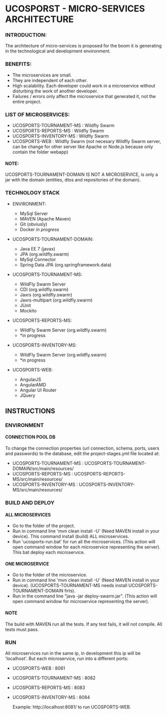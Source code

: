 # UCOSPORST - MICRO-SERVICES ARCHITECTURE

### INTRODUCTION:

The architecture of micro-services is proposed for the boom it is generating in the technological and development environment.

### BENEFITS:

* The microservices are small.
* They are independent of each other.
* High scalability. Each developer could work in a microservice without disturbing the work of another developer.
* Failures / errors only affect the microservice that generated it, not the entire project.

### LIST OF MICROSERVICES:
* UCOSPORTS-TOURNAMENT-MS : Wildfly Swarm
* UCOSPORTS-REPORTS-MS : Wildfly Swarm
* UCOSPORTS-INVENTORY-MS : Wildfly Swarm
* UCOSPORTS-WEB : Wildfly Swarm (not necesary Wildfly Swarm server, can be change for other server like Apache or Node.js because only contain the folder webapp)

#### NOTE:
UCOSPORTS-TOURNAMENT-DOMAIN IS NOT A MICROSERVICE, is only a jar with the domain (entities, dtos and repositories of the domain).

### TECHNOLOGY STACK

* ENVIRONMENT:
  * MySql Server
  * MAVEN (Apache Maven)
  * Git (obviusly)
  * Docker *in progress*

* UCOSPORTS-TOURNAMENT-DOMAIN:
  * Java EE 7 (javax)
  * JPA (org.wildfly.swarm)
  * MySql Connector 
  * Spring Data JPA (org.springframework.data)
  
* UCOSPORTS-TOURNAMENT-MS:
  * WildFly Swarm Server
  * CDI (org.wildfly.swarm)
  * Jaxrs (org.wildfly.swarm)
  * Jaxrs-multipart (org.wildfly.swarm)
  * JUnit
  * Mockito

* UCOSPORTS-REPORTS-MS:
  * WildFly Swarm Server (org.wildfly.swarm)
  * *in progress
  
* UCOSPORTS-INVENTORY-MS:
  * WildFly Swarm Server (org.wildfly.swarm)
  * *in progress

* UCOSPORTS-WEB:
  * AngularJS
  * AngularAMD
  * Angular UI Router
  * JQuery

## INSTRUCTIONS

### ENVIRONMENT

#### CONNECTION POOL DB
To change the connection properties (url connection, schema, ports, users and passwords) to the database, edit the project-stages.yml file located at:

* UCOSPORTS-TOURNAMENT-MS : UCOSPORTS-TOURNAMENT-DOMAIN/src/main/resources/
* UCOSPORTS-REPORTS-MS : UCOSPORTS-REPORTS-MS/src/main/resources/
* UCOSPORTS-INVENTORY-MS : UCOSPORTS-INVENTORY-MS/src/main/resources/

### BUILD AND DEPLOY
#### ALL MICROSERVICES
* Go to the folder of the project.
* Run in command line 'mvn clean install -U' (Need MAVEN install in your device). This command install (build) ALL microservices.
* Run 'ucosports-run.bat' for run all the microservices. (This action will open command window for each microservice representing the server). This bat deploy each microservice.

#### ONE MICROSERVICE
* Go to the folder of the microservice.
* Run in command line 'mvn clean install -U' (Need MAVEN install in your device). (UCOSPORTS-TOURNAMENT-MS needs install UCOSPORTS-TOURNAMENT-DOMAIN firts).
* Run in the command line "java -jar deploy-swarm.jar". (This action will open command window for microservice representing the server).

#### NOTE
The build with MAVEN run all the tests. If any test fails, it will not compile. All tests must pass.

### RUN
All microservices run in the same ip, in development this ip will be 'localhost'. But each microservice, run into a different ports:

* UCOSPORTS-WEB : 8081
* UCOSPORTS-TOURNAMENT-MS : 8082
* UCOSPORTS-REPORTS-MS : 8083
* UCOSPORTS-INVENTORY-MS : 8084

  Example: http://localhost:8081/ to run UCOSPORTS-WEB.

